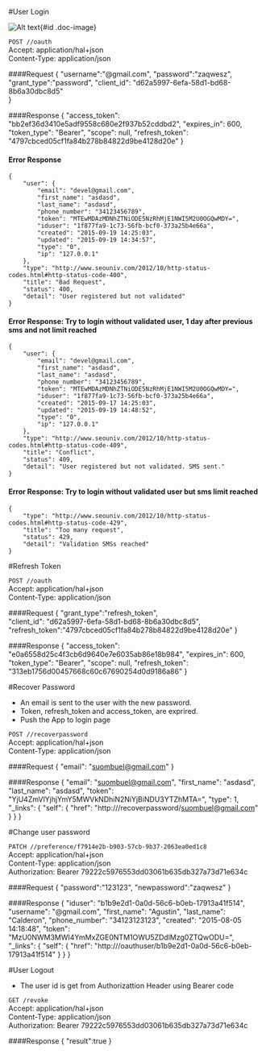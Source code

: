 #User Login

![Alt text](/assets/developer/api/user-login.png "User Login"){#id .doc-image}

`POST //oauth`   
Accept: application/hal+json  
Content-Type: application/json  

####Request
	{
	    "username":"@gmail.com",
	    "password":"zaqwesz",
	    "grant_type":"password",
	    "client_id": "d62a5997-6efa-58d1-bd68-8b6a30dbc8d5"	    
	}
	
####Response
	{
	    "access_token": "bb2ef36d3410e5adf9558c680e2f937b52cddbd2",
	    "expires_in": 600,
	    "token_type": "Bearer",
	    "scope": null,
	    "refresh_token": "4797cbced05cf1fa84b278b84822d9be4128d20e"
	}
	
#### Error Response
	{
	    "user": {
	        "email": "devel@gmail.com",
	        "first_name": "asdasd",
	        "last_name": "asdasd",
	        "phone_number": "34123456789",
	        "token": "MTEwMDAzMDNhZTNiODE5NzRhMjE1NWI5M2U0OGQwMDY=",
	        "iduser": "1f877fa9-1c73-56fb-bcf0-373a25b4e66a",
	        "created": "2015-09-19 14:25:03",
	        "updated": "2015-09-19 14:34:57",
	        "type": "0",
	        "ip": "127.0.0.1"
	    },
	    "type": "http://www.seouniv.com/2012/10/http-status-codes.html#http-status-code-400",
	    "title": "Bad Request",
	    "status": 400,
	    "detail": "User registered but not validated"
	}
	
#### Error Response: Try to login without validated user, 1 day after previous sms and not limit reached
	{
	    "user": {
	        "email": "devel@gmail.com",
	        "first_name": "asdasd",
	        "last_name": "asdasd",
	        "phone_number": "34123456789",
	        "token": "MTEwMDAzMDNhZTNiODE5NzRhMjE1NWI5M2U0OGQwMDY=",
	        "iduser": "1f877fa9-1c73-56fb-bcf0-373a25b4e66a",
	        "created": "2015-09-17 14:25:03",
	        "updated": "2015-09-19 14:48:52",
	        "type": "0",
	        "ip": "127.0.0.1"
	    },
	    "type": "http://www.seouniv.com/2012/10/http-status-codes.html#http-status-code-409",
	    "title": "Conflict",
	    "status": 409,
	    "detail": "User registered but not validated. SMS sent."
	}
	
#### Error Response: Try to login without validated user but sms limit reached
	{
	    "type": "http://www.seouniv.com/2012/10/http-status-codes.html#http-status-code-429",
	    "title": "Too many request",
	    "status": 429,
	    "detail": "Validation SMSs reached"
	}
		
#Refresh Token

`POST //oauth`  
Accept: application/hal+json  
Content-Type: application/json  

####Request
	{
	  	"grant_type":"refresh_token",  
		"client_id": "d62a5997-6efa-58d1-bd68-8b6a30dbc8d5",	
	  	"refresh_token":"4797cbced05cf1fa84b278b84822d9be4128d20e"
	}
	
####Response
	{
	    "access_token": "e0a6558d25c4f3cb6d9640e7e6035ab86e18b984",
	    "expires_in": 600,
	    "token_type": "Bearer",
	    "scope": null,
	    "refresh_token": "313eb1756d00457668c60c67690254d0d9186a86"
	}

#Recover Password

 - An email is sent to the user with the new password.
 - Token, refresh_token and access_token, are exprired.
 - Push the App to login page
 
`POST //recoverpassword`  
Accept: application/hal+json  
Content-Type: application/json  

####Request
	{
	    "email": "suombuel@gmail.com"
	}
	
####Response
	{
	    "email": "suombuel@gmail.com",
	    "first_name": "asdasd",
	    "last_name": "asdasd",
	    "token": "YjU4ZmVlYjhjYmY5MWVkNDhiN2NiYjBiNDU3YTZhMTA=",
	    "type": 1,
	    "_links": {
	        "self": {
	            "href": "http:///recoverpassword/suombuel@gmail.com"
	        }
	    }
	}
	
#Change user password 
 
`PATCH //preference/f7914e2b-b903-57cb-9b37-2063ea0ed1c8`   
Accept: application/hal+json  
Content-Type: application/json  
Authorization: Bearer 79222c5976553dd03061b635db327a73d71e634c

####Request
	{
	  "password":"123123",
	  "newpassword":"zaqwesz"
	}
	
####Response
	{
	    "iduser": "b1b9e2d1-0a0d-56c6-b0eb-17913a41f514",
	    "username": "@gmail.com",
	    "first_name": "Agustin",
	    "last_name": "Calderon",
	    "phone_number": "34123123123",
	    "created": "2015-08-05 14:18:48",
	    "token": "MzU0NWM3MWI4YmMxZGE0NTM1OWU5ZDdlMzg0ZTQwODU=",
	    "_links": {
	        "self": {
	            "href": "http:///oauthuser/b1b9e2d1-0a0d-56c6-b0eb-17913a41f514"
	        }
	    }
	}

#User Logout  

 - The user id is get from Authorizattion Header using Bearer code 
 
`GET /revoke`   
Accept: application/hal+json  
Content-Type: application/json  
Authorization: Bearer 79222c5976553dd03061b635db327a73d71e634c

####Response
	{
		"result":true
	}